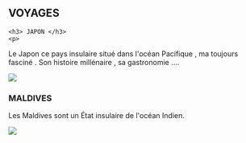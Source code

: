 <html>
  <head>

  </head>
  <body>
    <h2> VOYAGES </h2>
  
    <h3> JAPON </h3>
    <p>
    
Le Japon ce pays insulaire situé dans l'océan Pacifique , ma toujours fasciné .
Son histoire millénaire , sa gastronomie ....<p>
 
  <img src= " https://cdn.pixabay.com/photo/2016/12/12/22/31/japan-1902834_960_720.jpg  "   >
  
  
   
  <body>
    <h3> MALDIVES </h3>
  
    
 <p>  Les Maldives sont un État insulaire de l'océan Indien.
 <p>
   
<img src= " https://cdn.pixabay.com/photo/2017/01/20/00/30/maldives-1993704_960_720.jpg  "   >
